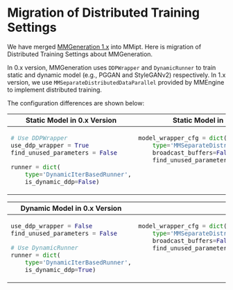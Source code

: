 # Migration of Distributed Training Settings

We have merged [MMGeneration 1.x](https://github.com/open-mmlab/mmgeneration/tree/1.x) into MMipt. Here is migration of Distributed Training Settings about MMGeneration.

In 0.x version, MMGeneration uses `DDPWrapper` and `DynamicRunner` to train static and dynamic model (e.g., PGGAN and StyleGANv2) respectively. In 1.x version, we use `MMSeparateDistributedDataParallel` provided by MMEngine to implement distributed training.

The configuration differences are shown below:

<table class="docutils">
<thead>
  <tr>
    <th> Static Model in 0.x Version </th>
    <th> Static Model in 1.x Version </th>
<tbody>
<tr>
<td valign="top">

```python
# Use DDPWrapper
use_ddp_wrapper = True
find_unused_parameters = False

runner = dict(
    type='DynamicIterBasedRunner',
    is_dynamic_ddp=False)
```

</td>

<td valign="top">

```python
model_wrapper_cfg = dict(
    type='MMSeparateDistributedDataParallel',
    broadcast_buffers=False,
    find_unused_parameters=False)
```

</td>

</tr>
</thead>
</table>

<table class="docutils">
<thead>
  <tr>
    <th> Dynamic Model in 0.x Version </th>
    <th> Dynamic Model in 1.x Version </th>
<tbody>
<tr>

<td valign="top">

```python
use_ddp_wrapper = False
find_unused_parameters = False

# Use DynamicRunner
runner = dict(
    type='DynamicIterBasedRunner',
    is_dynamic_ddp=True)
```

</td>

<td valign="top">

```python
model_wrapper_cfg = dict(
    type='MMSeparateDistributedDataParallel',
    broadcast_buffers=False,
    find_unused_parameters=True) # set `find_unused_parameters` for dynamic models
```

</td>

</tr>
</thead>
</table>
